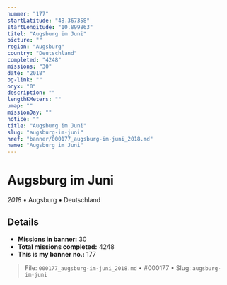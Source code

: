 ```yaml
---
nummer: "177"
startLatitude: "48.367358"
startLongitude: "10.899863"
titel: "Augsburg im Juni"
picture: ""
region: "Augsburg"
country: "Deutschland"
completed: "4248"
missions: "30"
date: "2018"
bg-link: ""
onyx: "0"
description: ""
lengthKMeters: ""
umap: ""
missionDay: ""
notice: ""
title: "Augsburg im Juni"
slug: "augsburg-im-juni"
href: "banner/000177_augsburg-im-juni_2018.md"
name: "Augsburg im Juni"
---
```

# Augsburg im Juni

*2018* • Augsburg • Deutschland





## Details

- **Missions in banner:** 30
- **Total missions completed:** 4248
- **This is my banner no.:** 177






> File: `000177_augsburg-im-juni_2018.md`
> • #000177
> • Slug: `augsburg-im-juni`
